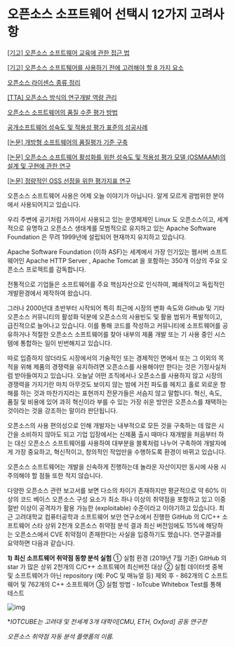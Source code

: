 # 오픈소스 소프트웨어 선택시 12가지 고려사항 



[[기고] 오픈소스 소프트웨어 교육에 관한 접근 법](https://www.oss.kr/oss_guide/show/f2831a09-d31f-4467-809c-ca5067e1a831?page=4)

[[기고] 오픈소스 소프트퉤어를 사용하기 전에 고려해야 할 8 가지 요소](https://www.oss.kr/oss_guide/show/44256fef-0e14-425b-9dbd-9195a328fa96?page=4)

[오픈소스 라이센스 종류 정리](https://richard25.tistory.com/63)

[[TTA] 오픈소스 방식의 연구개발 역량 관리](https://www.tta.or.kr/data/androReport/ttaJnal/187-3-2.pdf)

[오픈소스 소프트웨어의 품질 수준 평가 방법](http://jkais99.org/journal/v13n5/53/46fp.html)

[공개소프트웨어 성숙도 및 적용성 평가 표준의 성공사례](https://tta.or.kr/data/reportDown.jsp?news_num=4214)

[[논문] 개방형 소프트웨어의 품질평가 기준 구축](https://www.koreascience.or.kr/article/JAKO201313660603663.pdf)

[[논문] 오픈소스 소프트웨어 활성화를 위한 성숙도 및 적용성 평가 모델 (OSMAAM)의 설계 및 구현에 관한 연구](https://www.koreascience.or.kr/article/JAKO201320762920910.pdf)

[[논문] 정량적인 OSS 선정을 위한 평가지표 연구](http://jkais99.org/journal/v13n4/57/46da.html)







오픈소스 소프트웨어 사용은 어제 오늘 이야기가 아닙니다.  알게 모르게 광범위한 분야에서 사용되어지고 있습니다.

우리 주변에 공기처럼 가까이서 사용되고 있는 운영체제인 Linux 도 오픈소스이고, 세계적으로 유명하고 오픈소스 생태계를 모범적으로 유지하고 있는 Apache Software Foundation 은 무려 1999년에 설립되어 현재까지 유지하고 있습니다.

Apache Software Foundation (이하 ASF)는  세계에서 가장 인기있는 웹서버 소프트웨어인 Apache HTTP Server , Apache Tomcat 을 포함하는 350개 이상의 주요 오픈소스 프로젝트를 감독합니다.



전통적으로 기업들은 소프트웨어를 주요 핵심자산으로 인식하여, 폐쇄적이고 독립적인 개발환경에서 제작하여 왔습니다. 



그러나 2000년대 초반부터 시작되어 특히 최근에 시장의 변화 속도와 Github 및 기타 오픈소스 커뮤니티의 활성화 덕분에 오픈소스의 사용빈도 및 활용 범위가 폭발적이고, 급진적으로 늘어나고 있습니다. 이를 통해 코드를 작성하고 커뮤니티에 소프트웨어를 공유하거나 적절한 오픈소스 소프트웨어를 찾아 내부의 제품 개발 또는 기 사용 중인 시스템에 통합하는 일이 빈번해지고 있습니다.

 

따로 입증하지 않더라도 시장에서의 기술적인 또는 경제적인 면에서 또는 그 이외의 목적을 위해 제품의 경쟁력을 유지하려면 오픈소스를 사용해야만 한다는 것은 기정사실처럼 받아들여지고 있습니다. 오늘날 어떤 조직에서나 오픈소스를 사용하지 않고 시장의 경쟁력을 가지기란 마치 아무것도 보이지 않는 밤에 거친 파도를 헤치고 홀로 외로운 항해를 하는 것과 마찬가지라는 표현까지 전문가들은 서슴지 않고 말합니다. 혁신, 속도, 품질 및 비용에 있어 과히 혁신이라 부를 수 있는 가장 쉬운 방안은 오픈소스를 채택하는 것이라는 것을 강조하는 말이라 판단됩니다. 

 

오픈소스의 사용 편의성으로 인해 개발자는 내부적으로 모든 것을 구축하는 데 많은 시간을 소비하지 않아도 되고 기업 입장에서는 신제품 출시 때마다 재개발을 처음부터 하는 대신 오픈소스 소프트웨어를 사용하여 대부분을 블록처럼 나누어 구축하여 개발자에게 가장 중요하고, 혁신적이고, 창의적인 작업만을 수행하도록 환경이 바뀌고 있습니다.

 

오픈소스 소프트웨어는 개발을 신속하게 진행하는데 놀라운 자산이지만 동시에 사용 시 주의해야 할 점들 또한 적지 않습니다.

 

다양한 오픈소스 관련 보고서를 보면 다소의 차이가 존재하지만 평균적으로 약 60% 이상의 코드 베이스 오픈소스 구성 요소가 최소 하나 이상의 취약점을 포함하고 있고 이중 절반 이상이 공격자가 활용 가능한 (exploitable) 수준이라고 이야기하고 있습니다. 최근 고려대학교 컴퓨터공학과 소프트웨어 보안 연구소에서 진행한 GitHub 의 C/C++ 소프트웨어 스타 상위 2천개 오픈소스 취약점 분석 결과 최신 버전임에도 15%에 해당하는 오픈소스에서 CVE 취약점이 존재한다는 사실을 입증하기도 했습니다. 연구결과를 요약하면 다음과 같습니다.



**1) 최신 소프트웨어 취약점 동향 분석 실험**
  ① 실험 환경 (2019년 7월 기준)
    GitHub 의 star 가 많은 상위 2천개의 C/C++ 소프트웨어 최신버전 대상
  ② 실험 데이터셋
    중복 및 소프트웨어가 아닌 repository (예: PoC 및 매뉴얼 등) 제외 후 
    \- 862개의 C 소프트웨어 및 762개의 C++ 소프트웨어
  ③ 실험 방법
    \- IoTcube Whitebox Test를 통해 테스트



![img](/Users/hjoon/Documents/git/techblog/imgs/spill_800x800_ab9758e8165da21dd4bafb852fa4ada9b999e751.png)

**IOTCUBE는 고려대 및 전세계 3개 대학이[CMU, ETH, Oxford] 공동 연구한*

*오픈소스 취약점 자동 분석 플랫폼의 이름.*



